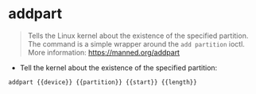 # addpart

> Tells the Linux kernel about the existence of the specified partition.
> The command is a simple wrapper around the `add partition` ioctl.
> More information: <https://manned.org/addpart>

- Tell the kernel about the existence of the specified partition:

`addpart {{device}} {{partition}} {{start}} {{length}}`
